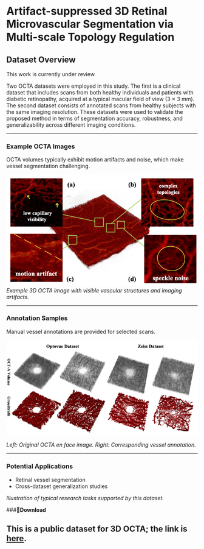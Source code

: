 # Artifact-suppressed 3D Retinal Microvascular Segmentation via Multi-scale Topology Regulation


## Dataset Overview

This work is currently under review. 

Two OCTA datasets were employed in this study. The first is a clinical dataset that includes scans from both healthy individuals and patients with diabetic retinopathy, acquired at a typical macular field of view (3 × 3 mm). The second dataset consists of annotated scans from healthy subjects with the same imaging resolution. These datasets were used to validate the proposed method in terms of segmentation accuracy, robustness, and generalizability across different imaging conditions.


---

### Example OCTA Images

OCTA volumes typically exhibit motion artifacts and noise, which make vessel segmentation challenging.

![OCTA Example](intro.png)
*Example 3D OCTA image with visible vascular structures and imaging artifacts.*

---

### Annotation Samples

Manual vessel annotations are provided for selected scans.

![image](dataset.png)

*Left: Original OCTA en face image. Right: Corresponding vessel annotation.*

---

### Potential Applications

* Retinal vessel segmentation
* Cross-dataset generalization studies

*Illustration of typical research tasks supported by this dataset.*

###🚀**Download**

This is a public dataset for 3D OCTA; the link is [here](https://zenodo.org/records/17149202). 
---
